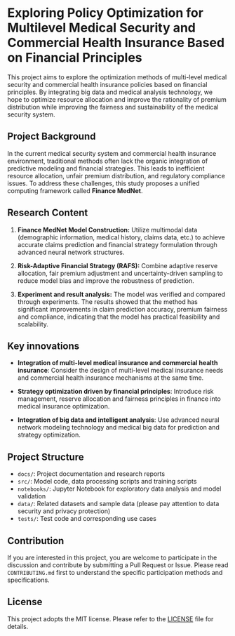 # Exploring Policy Optimization for Multilevel Medical Security and Commercial Health Insurance Based on Financial Principles

This project aims to explore the optimization methods of multi-level medical security and commercial health insurance policies based on financial principles. By integrating big data and medical analysis technology, we hope to optimize resource allocation and improve the rationality of premium distribution while improving the fairness and sustainability of the medical security system.

## Project Background

In the current medical security system and commercial health insurance environment, traditional methods often lack the organic integration of predictive modeling and financial strategies. This leads to inefficient resource allocation, unfair premium distribution, and regulatory compliance issues. To address these challenges, this study proposes a unified computing framework called **Finance MedNet**.

## Research Content

1. **Finance MedNet Model Construction:**
Utilize multimodal data (demographic information, medical history, claims data, etc.) to achieve accurate claims prediction and financial strategy formulation through advanced neural network structures.

2. **Risk-Adaptive Financial Strategy (RAFS):**
Combine adaptive reserve allocation, fair premium adjustment and uncertainty-driven sampling to reduce model bias and improve the robustness of prediction.

3. **Experiment and result analysis:**
The model was verified and compared through experiments. The results showed that the method has significant improvements in claim prediction accuracy, premium fairness and compliance, indicating that the model has practical feasibility and scalability.

## Key innovations

- **Integration of multi-level medical insurance and commercial health insurance**: Consider the design of multi-level medical insurance needs and commercial health insurance mechanisms at the same time.

- **Strategy optimization driven by financial principles**: Introduce risk management, reserve allocation and fairness principles in finance into medical insurance optimization.

- **Integration of big data and intelligent analysis**: Use advanced neural network modeling technology and medical big data for prediction and strategy optimization.

## Project Structure

- `docs/`: Project documentation and research reports
- `src/`: Model code, data processing scripts and training scripts
- `notebooks/`: Jupyter Notebook for exploratory data analysis and model validation
- `data/`: Related datasets and sample data (please pay attention to data security and privacy protection)
- `tests/`: Test code and corresponding use cases

## Contribution

If you are interested in this project, you are welcome to participate in the discussion and contribute by submitting a Pull Request or Issue. Please read `CONTRIBUTING.md` first to understand the specific participation methods and specifications.

## License

This project adopts the MIT license. Please refer to the [LICENSE](LICENSE) file for details.
